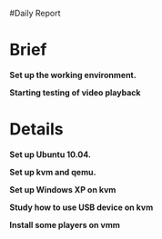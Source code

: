 #Daily Report

# Brief #

**Set up the working environment.**

**Starting testing of video playback**


# Details #

**Set up Ubuntu 10.04.**

**Set up kvm and qemu.**

**Set up Windows XP on kvm**

**Study how to use USB device on kvm**

**Install some players on vmm**

